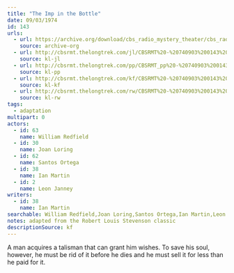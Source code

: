 ```yaml
---
title: "The Imp in the Bottle"
date: 09/03/1974
id: 143
urls: 
  - url: https://archive.org/download/cbs_radio_mystery_theater/cbs_radio_mystery_theater-0101-0150.zip/cbs_radio_mystery_theater-0101-0150%2Fcbsrmt_0143_the_imp_in_the_bottle.mp3
    source: archive-org
  - url: http://cbsrmt.thelongtrek.com/jl/CBSRMT%20-%20740903%200143%20The%20Imp%20In%20The%20Bottle_jl.mp3
    source: kl-jl
  - url: http://cbsrmt.thelongtrek.com/pp/CBSRMT_pp%20-%20740903%200143%20The%20Imp%20in%20the%20Bottle.mp3
    source: kl-pp
  - url: http://cbsrmt.thelongtrek.com/kf/CBSRMT%20-%20740903%200143%20The%20Imp%20In%20The%20Bottle_kf.mp3
    source: kl-kf
  - url: http://cbsrmt.thelongtrek.com/rw/CBSRMT%20-%20740903%200143%20128-44%20The%20Imp%20in%20the%20Bottle_rw.mp3
    source: kl-rw
tags: 
  - adaptation
multipart: 0
actors:  
  - id: 63
    name: William Redfield  
  - id: 30
    name: Joan Loring  
  - id: 62
    name: Santos Ortega  
  - id: 38
    name: Ian Martin  
  - id: 2
    name: Leon Janney
writers:  
  - id: 38
    name: Ian Martin
searchable: William Redfield,Joan Loring,Santos Ortega,Ian Martin,Leon Janney Ian Martin
notes: adapted from the Robert Louis Stevenson classic
descriptionSource: kf
---
```

A man acquires a talisman that can grant him wishes. To save his soul, however, he must be rid of it before he dies and he must sell it for less than he paid for it.
